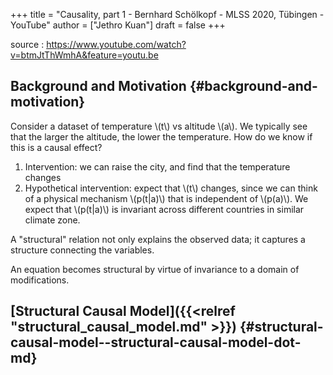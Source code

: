 +++
title = "Causality, part 1 - Bernhard Schölkopf - MLSS 2020, Tübingen - YouTube"
author = ["Jethro Kuan"]
draft = false
+++

source
: <https://www.youtube.com/watch?v=btmJtThWmhA&feature=youtu.be>

## Background and Motivation {#background-and-motivation}

Consider a dataset of temperature \\(t\\) vs altitude \\(a\\). We typically see that the
larger the altitude, the lower the temperature. How do we know if this is a
causal effect?

1.  Intervention: we can raise the city, and find that the temperature changes
2.  Hypothetical intervention: expect that \\(t\\) changes, since we can think of a
    physical mechanism \\(p(t|a)\\) that is independent of \\(p(a)\\). We expect that
    \\(p(t|a)\\) is invariant across different countries in similar climate zone.

A "structural" relation not only explains the observed data; it captures a
structure connecting the variables.

An equation becomes structural by virtue of invariance to a domain of
modifications.

## [Structural Causal Model]({{<relref "structural_causal_model.md" >}}) {#structural-causal-model--structural-causal-model-dot-md}
